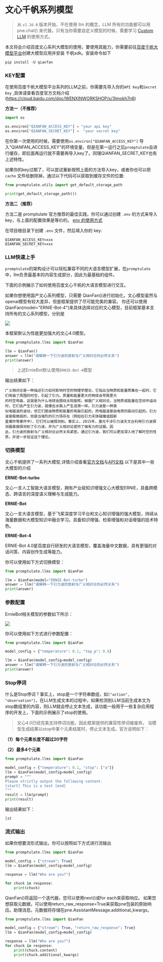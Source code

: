 # 文心千帆系列模型

> 从 `v1.16.0` 版本开始，不在使用 llm 的概念，LLM 所有的功能都可以用 pne.chat() 来代替。只有当你需要自定义模型的时候，需要学习 [Custom LLM](modules/llm/custom_llm.md#custom-llm) 的使用方式。

本文将会介绍百度文心系列大模型的使用，要使用其能力，你需要前往[百度千帆大模型平台](https://console.bce.baidu.com/qianfan/ais/console/applicationConsole/application)创建大模型应用并安装
千帆sdk。安装命令如下

```shell script
pip install -U qianfan
```

### KEY配置

在使用百度千帆大模型平台系列的LLM之前，你需要先导入你的`API Key`和`Secret Key` ,具体请查看百度官方文档介绍(https://cloud.baidu.com/doc/WENXINWORKSHOP/s/3lmokh7n6)

**方法一（不推荐）**

```python
import os

os.environ["QIANFAN_ACCESS_KEY"] = "your api key"
os.environ["QIANFAN_SECRET_KEY"] =  "your secret key"
```

在你第一次使用的时候，需要使用`os.environ["QIANFAN_ACCESS_KEY"]` 导入"QIANFAN_ACCESS_KEY"的环境变量，但是在第一运行之后`promptulate`会进行缓存，即后面再运行就不需要再导入key了。同理QIANFAN_SECRET_KEY也有上述特性。

如果你的key过期了，可以尝试重新按照上面的方法导入key，或者你也可以把 `cache` 文件给删除掉，通过以下代码可以获取到缓存文件的位置:

```python
from promptulate.utils import get_default_storage_path

print(get_default_storage_path())
```

**方法二（推荐）**

方法二是 promptulate 官方推荐的最佳实践，你可以通过创建 `.env` 的方式来导入 key，与上面的配置效果是等价的。 [env 的使用方式](https://github.com/theskumar/python-dotenv)

在项目根目录下创建 `.env` 文件，然后填入你的 key:

```text
QIANFAN_ACCESS_KEY=xxx
QIANFAN_SECRET_KEY=xxx
```

### LLM快速上手

`promptulate`的架构设计可以轻松兼容不同的大语言模型扩展，在`promptulate`中，llm负责最基本的内容生成部分，因此为最基础的组件。

下面的示例展示了如何使用百度文心千帆的大语言模型进行交互。

如果你想使用国产文心系列模型，只需要 QianFan()进行初始化，文心模型虽然与openai模型有较大差异，但是框架提供了尽可能完美的兼容。
你还可以使用QianFan(model="ERNIE-Bot-4")来具体选择对应的文心模型，目前框架基本支持所有的文心系列模型，分别是

![](../../images/qianfan_model.png)

本框架默认为性能更加强大的文心4.0模型。


```python
from promptulate.llms import QianFan

llm = QianFan() 
answer = llm("请解释一下引力波的放射与广义相对论的必然关系")
print(answer)

```

> 上述ErnieBot默认使用`ERNIE-Bot-4`模型

输出结果如下：

```text
广义相对论是一种描述引力如何影响时空的物理学理论，它指出当物质和能量聚集在一起时，它们弯曲了周围的时空，引起了引力。质量和能量更大的物体会导致更大
的时空弯曲，这就是为什么地球会围绕太阳旋转。根据广义相对论，当物质或能量在空间中运动时，它们会产生引力波，就像在水面上产生涟漪一样。引力波是一种类
似电磁波的波动，但它们是由物质和能量的弯曲引起的，而电磁波是由电荷的振动引起的。引力波是极微弱的，但是当强烈的引力场存在（例如在引力天体碰撞或超新
星爆炸等事件中），它们可以被探测到。事实上，2015年，激光干涉引力波天文台利用引力波探测器直接探测到了引力波，并为广义相对论提供了强有力的证据。因
此，引力波的放射与广义相对论必然关系紧密。通过引力波，我们可以更加深入地了解时空的性质，并进一步验证这个理论。
```

### 切换模型

文心千帆提供了一系列大模型,详情介绍查看[官方文档](https://cloud.baidu.com/doc/WENXINWORKSHOP/s/Jlfmc9dit)与[API文档](https://cloud.baidu.com/doc/WENXINWORKSHOP/s/Nlks5zkzu)
以下是其中一些大模型的介绍

**ERNIE-Bot-turbo**

文心一言人工智能大语言模型，拥有产业级知识增强文心大模型ERNIE，具备跨模态、跨语言的深度语义理解与生成能力。

**ERNIE-Bot**

文心一言大语言模型，基于飞桨深度学习平台和文心知识增强的强大模型，持续从海量数据和大模型知识中融合学习。具备知识增强、检索增强和对话增强的技术特色。

**ERNIE-Bot-4**

ERNIE-Bot 4.0是百度自行研发的大语言模型，覆盖海量中文数据，具有更强的对话问答、内容创作生成等能力。

你可以使用如下方式切换模型：

```python
from promptulate.llms import QianFan

llm = QianFan(model="ERNIE-Bot-turbo") 
answer = llm("请解释一下引力波的放射与广义相对论的必然关系")
print(answer)
```

### 参数配置

ErnieBot相关模型的参数如下所示：

![](../../images/erniebot_param_1.png)

你可以使用如下方式进行参数配置：

```python
from promptulate.llms import QianFan

model_config = {"temperature": 0.1, "top_p": 0.8}

llm = QianFan(model_config=model_config) 
answer = llm("请解释一下引力波的放射与广义相对论的必然关系")
print(answer)
```

### Stop停词

什么是Stop停词？事实上，stop是一个字符串数组，如`["action", "observation"]`，在LLM生成文本的过程中，如果检测到LLM当前生成本文为stop数组里的内容，则LLM就会停止文本生成，该功能一般用于一些复杂应用程序的开发上，下面的示例展示了stop的使用。

> 文心4.0已经完美支持停词功能，因此框架提供的兼容性停词被废弃。
> 当模型生成结果以stop中某个元素结尾时，停止文本生成。官方说明如下：

**（1）每个元素长度不超过20字符**

**（2）最多4个元素**

```python
from promptulate.llms import QianFan

model_config = {"temperature": 0.1, "stop": ["a"]}
llm = QianFan(model_config=model_config)
prompt = """
Please strictly output the following content.
[start] This is a test [end]
"""
result = llm(prompt)
print(result)
```

输出结果如下：

```text
[st
```

### 流式输出

如果你想要流形式输出，你可以按照如下方式进行流输出

```python
from promptulate.llms import QianFan

model_config = {"stream": True}
llm = QianFan(model_config=model_config)

response = llm("Who are you?")

for chuck in response:
    print(chuck)
```

QianFan()将返回一个迭代器，您可以使用next()或for each来获取响应。
如果您想获取元数据，可以使用return_raw_response=True来获取pne包装的原始响应。助理消息。元数据将存储在pne.AssistantMessage.additional_kwargs。

```python
from promptulate.llms import QianFan

model_config = {"stream": True, "return_raw_response": True}
llm = QianFan(model_config=model_config)

response = llm("Who are you?")
for chuck in response:
    print(chuck.content)
    print(chuck.additional_kwargs)
```
